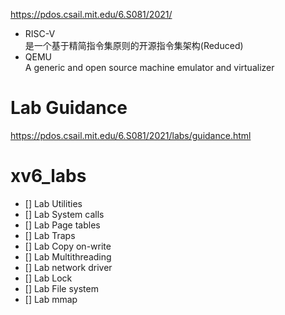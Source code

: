 https://pdos.csail.mit.edu/6.S081/2021/

* RISC-V   
  是一个基于精简指令集原则的开源指令集架构(Reduced)
* QEMU  
  A generic and open source machine emulator and virtualizer

# Lab Guidance
https://pdos.csail.mit.edu/6.S081/2021/labs/guidance.html

# xv6_labs

- [] Lab Utilities
- [] Lab System calls
- [] Lab Page tables
- [] Lab Traps
- [] Lab Copy on-write
- [] Lab Multithreading
- [] Lab network driver
- [] Lab Lock
- [] Lab File system
- [] Lab mmap
